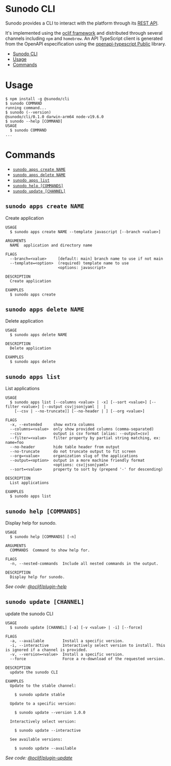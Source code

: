 # Sunodo CLI

Sunodo provides a CLI to interact with the platform through its [REST API](../api/).

It's implemented using the [oclif framework](https://oclif.io) and distributed through several channels including `npm` and `homebrew`. An API TypeScript client is generated from the OpenAPI especification using the [openapi-typescript
Public](https://github.com/drwpow/openapi-typescript) library.

<!-- toc -->
* [Sunodo CLI](#sunodo-cli)
* [Usage](#usage)
* [Commands](#commands)
<!-- tocstop -->

# Usage

<!-- usage -->
```sh-session
$ npm install -g @sunodo/cli
$ sunodo COMMAND
running command...
$ sunodo (--version)
@sunodo/cli/0.1.0 darwin-arm64 node-v19.6.0
$ sunodo --help [COMMAND]
USAGE
  $ sunodo COMMAND
...
```
<!-- usagestop -->

# Commands

<!-- commands -->
* [`sunodo apps create NAME`](#sunodo-apps-create-name)
* [`sunodo apps delete NAME`](#sunodo-apps-delete-name)
* [`sunodo apps list`](#sunodo-apps-list)
* [`sunodo help [COMMANDS]`](#sunodo-help-commands)
* [`sunodo update [CHANNEL]`](#sunodo-update-channel)

## `sunodo apps create NAME`

Create application

```
USAGE
  $ sunodo apps create NAME --template javascript [--branch <value>]

ARGUMENTS
  NAME  application and directory name

FLAGS
  --branch=<value>     [default: main] branch name to use if not main
  --template=<option>  (required) template name to use
                       <options: javascript>

DESCRIPTION
  Create application

EXAMPLES
  $ sunodo apps create
```

## `sunodo apps delete NAME`

Delete application

```
USAGE
  $ sunodo apps delete NAME

DESCRIPTION
  Delete application

EXAMPLES
  $ sunodo apps delete
```

## `sunodo apps list`

List applications

```
USAGE
  $ sunodo apps list [--columns <value> | -x] [--sort <value>] [--filter <value>] [--output csv|json|yaml |  |
    [--csv | --no-truncate]] [--no-header | ] [--org <value>]

FLAGS
  -x, --extended     show extra columns
  --columns=<value>  only show provided columns (comma-separated)
  --csv              output is csv format [alias: --output=csv]
  --filter=<value>   filter property by partial string matching, ex: name=foo
  --no-header        hide table header from output
  --no-truncate      do not truncate output to fit screen
  --org=<value>      organization slug of the applications
  --output=<option>  output in a more machine friendly format
                     <options: csv|json|yaml>
  --sort=<value>     property to sort by (prepend '-' for descending)

DESCRIPTION
  List applications

EXAMPLES
  $ sunodo apps list
```

## `sunodo help [COMMANDS]`

Display help for sunodo.

```
USAGE
  $ sunodo help [COMMANDS] [-n]

ARGUMENTS
  COMMANDS  Command to show help for.

FLAGS
  -n, --nested-commands  Include all nested commands in the output.

DESCRIPTION
  Display help for sunodo.
```

_See code: [@oclif/plugin-help](https://github.com/oclif/plugin-help/blob/v5.2.8/src/commands/help.ts)_

## `sunodo update [CHANNEL]`

update the sunodo CLI

```
USAGE
  $ sunodo update [CHANNEL] [-a] [-v <value> | -i] [--force]

FLAGS
  -a, --available        Install a specific version.
  -i, --interactive      Interactively select version to install. This is ignored if a channel is provided.
  -v, --version=<value>  Install a specific version.
  --force                Force a re-download of the requested version.

DESCRIPTION
  update the sunodo CLI

EXAMPLES
  Update to the stable channel:

    $ sunodo update stable

  Update to a specific version:

    $ sunodo update --version 1.0.0

  Interactively select version:

    $ sunodo update --interactive

  See available versions:

    $ sunodo update --available
```

_See code: [@oclif/plugin-update](https://github.com/oclif/plugin-update/blob/v3.1.8/src/commands/update.ts)_
<!-- commandsstop -->
